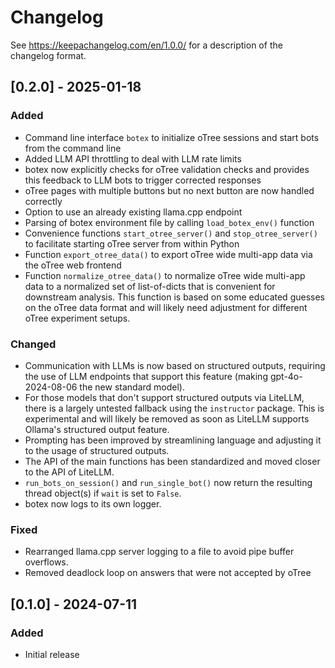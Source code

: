 # Changelog

See https://keepachangelog.com/en/1.0.0/ for a description of the changelog format.

## [0.2.0] - 2025-01-18

### Added

- Command line interface `botex` to initialize oTree sessions and start bots from the command line
- Added LLM API throttling to deal with LLM rate limits
- botex now explicitly checks for oTree validation checks and provides this feedback to LLM bots to trigger corrected responses 
- oTree pages with multiple buttons but no next button are now handled correctly
- Option to use an already existing llama.cpp endpoint
- Parsing of botex environment file by calling `load_botex_env()` function
- Convenience functions `start_otree_server()` and `stop_otree_server()` to facilitate starting oTree server from within Python
- Function `export_otree_data()` to export oTree wide multi-app data via the oTree web frontend
- Function `normalize_otree_data()` to normalize oTree wide multi-app data to a normalized set of list-of-dicts that is convenient for downstream analysis. This function is based on some educated guesses on the oTree data format and will likely need adjustment for different oTree experiment setups.

### Changed

- Communication with LLMs is now based on structured outputs, requiring the use of LLM endpoints that support this feature (making gpt-4o-2024-08-06 the new standard model).
- For those models that don't support structured outputs via LiteLLM, there is a largely untested fallback using the `instructor` package. This is experimental and will likely be removed as soon as LiteLLM supports Ollama's structured output feature.
- Prompting has been improved by streamlining language and adjusting it to the usage of structured outputs.
- The API of the main functions has been standardized and moved closer to the API of LiteLLM.
- `run_bots_on_session()` and `run_single_bot()` now return the resulting thread object(s) if `wait` is set to `False`.
- botex now logs to its own logger.

### Fixed

- Rearranged llama.cpp server logging to a file to avoid pipe buffer overflows.
- Removed deadlock loop on answers that were not accepted by oTree

## [0.1.0] - 2024-07-11

### Added

- Initial release
